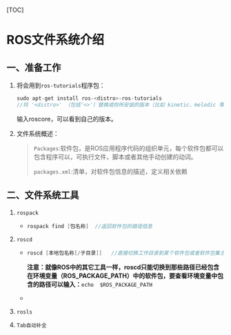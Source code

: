 [TOC]

# ROS文件系统介绍

## 一、准备工作

1. 将会用到`ros-tutorials`程序包：

   ```C
   sudo apt-get install ros-<distro>-ros-tutorials
   //将 '<distro>' （包括'<>'）替换成你所安装的版本（比如 kinetic、melodic 等）
   ```

   输入roscore，可以看到自己的版本。

2. 文件系统概述：

   > `Packages`:软件包，是ROS应用程序代码的组织单元，每个软件包都可以包含程序可以，可执行文件，脚本或者其他手动创建的动词。
   >
   > `packages.xml`:清单，对软件包信息的描述，定义相关依赖

## 二、文件系统工具

1. `rospack`

   + ```C
     rospack find [包名称]  //返回软件包的路径信息
     ```

2. `roscd`

   + ```C
     roscd [本地包名称[/子目录]]   //直接切换工作目录到某个软件包或者软件包集当中
     ```

     **注意：就像ROS中的其它工具一样，roscd只能切换到那些路径已经包含在环境变量（ROS_PACKAGE_PATH）中的软件包，要查看环境变量中包含的路径可以输入：**`echo  $ROS_PACKAGE_PATH​`

   + 

3. `rosls`
4. `Tab自动补全`
